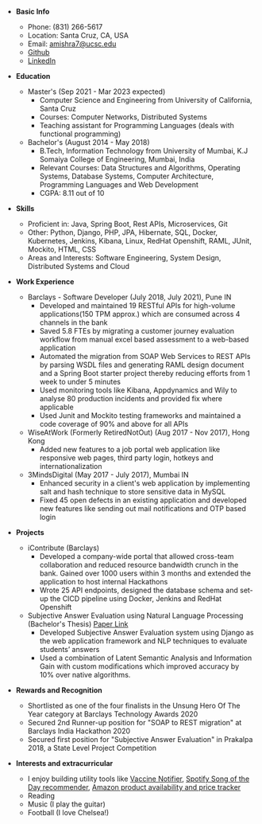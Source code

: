 * **Basic Info**
    * Phone: (831) 266-5617
    * Location: Santa Cruz, CA, USA
    * Email: amishra7@ucsc.edu
    * [Github](https://github.com/aakash-mishra)
    * [LinkedIn](https://www.linkedin.com/in/mishra-aakash/)
* **Education**
    * Master's (Sep 2021 - Mar 2023 expected)
        * Computer Science and Engineering from University of California, Santa Cruz
        * Courses: Computer Networks, Distributed Systems
        * Teaching assistant for Programming Languages (deals with functional programming)
    * Bachelor's (August 2014 - May 2018)
        * B.Tech, Information Technology from University of Mumbai, K.J Somaiya College of Engineering, Mumbai, India 
        * Relevant Courses: Data Structures and Algorithms, Operating Systems, Database Systems, Computer Architecture, Programming Languages and Web Development
        * CGPA: 8.11 out of 10
* **Skills**
    * Proficient in: Java, Spring Boot, Rest APIs, Microservices, Git
    * Other: Python, Django, PHP, JPA, Hibernate, SQL, Docker, Kubernetes, Jenkins, Kibana, Linux, RedHat Openshift, RAML, JUnit, Mockito, HTML, CSS
    * Areas and Interests: Software Engineering, System Design, Distributed Systems and Cloud
* **Work Experience**
    * Barclays - Software Developer (July 2018, July 2021), Pune IN
        * Developed and maintained 19 RESTful APIs for high-volume applications(150 TPM approx.) which are consumed across 4 channels in the bank
        * Saved 5.8 FTEs by migrating a customer journey evaluation workflow  from manual excel based assessment to a web-based application
        * Automated the migration from SOAP Web Services to REST APIs by parsing WSDL files and generating RAML design document and a Spring Boot starter project thereby reducing efforts from 1 week to under 5 minutes
        * Used monitoring tools like Kibana, Appdynamics and Wily to analyse 80 production incidents and provided fix where applicable
        * Used Junit and Mockito testing frameworks and maintained a code coverage of 90% and above for all APIs
    * WiseAtWork (Formerly RetiredNotOut) (Aug 2017 - Nov 2017), Hong Kong
        * Added new features to a job portal web application like responsive web pages, third party login, hotkeys and internationalization
    * 3MindsDigital (May 2017 - July 2017), Mumbai IN
        * Enhanced security in a client's web application by implementing salt and hash technique to store sensitive data in MySQL
        * Fixed 45 open defects in an existing application and developed new features like sending out mail notifications and OTP based login 

* **Projects**
    * iContribute (Barclays)
        * Developed a company-wide portal that allowed cross-team collaboration and reduced resource bandwidth crunch in the bank. Gained over 1000 users within 3 months and extended the application to host internal Hackathons
        * Wrote 25 API endpoints, designed the database schema and set-up the CICD pipeline using Docker, Jenkins and RedHat Openshift
    * Subjective Answer Evaluation using Natural Language Processing (Bachelor's Thesis) [Paper Link](https://link.springer.com/chapter/10.1007/978-981-13-3393-4_36)
        * Developed Subjective Answer Evaluation system using Django as the web application framework and NLP techniques to evaluate students’ answers
        * Used a combination of Latent Semantic Analysis and Information Gain with custom modifications which improved accuracy by 10% over native algorithms.

* **Rewards and Recognition**
    * Shortlisted as one of the four finalists in the Unsung Hero Of The Year category at Barclays Technology Awards 2020
    * Secured 2nd Runner-up position for "SOAP to REST migration" at Barclays India Hackathon 2020
    * Secured first position for "Subjective Answer Evaluation" in Prakalpa 2018, a State Level Project Competition

* **Interests and extracurricular**
    * I enjoy building utility tools like [Vaccine Notifier](https://github.com/aakash-mishra/vaccine-notifier), [Spotify Song of the Day recommender](https://github.com/aakash-mishra/DailySongRecommender), [Amazon product availability and price tracker](https://github.com/aakash-mishra/product-availability-tracker)
    * Reading
    * Music (I play the guitar)
    * Football (I love Chelsea!)



